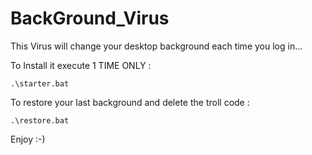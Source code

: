 # BackGround_Virus
This Virus will change your desktop background each time you log in...

To Install it execute 1 TIME ONLY :
```
.\starter.bat
```

To restore your last background and delete the troll code :
```
.\restore.bat
```

Enjoy :-)
